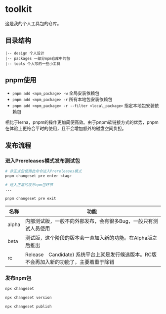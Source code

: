 # toolkit

这是我的个人工具包的仓库。

## 目录结构

``` text
|-- design 个人设计
|-- packages 一部分npm仓库中的包
|-- tools 个人写的一些小工具
```

## pnpm使用

- `pnpm add <npm_package> -w` 全局安装依赖包
- `pnpm add <npm_package> -r` 所有本地包安装依赖包
- `pnpm add <npm_package> -r --filter <local_package>` 指定本地包安装依赖包

相比于lerna，pnpm的操作更加简便高效。由于pnpm软链接方式的优势，pnpm在体验上更符合平时的使用，且不会增加额外的磁盘空间负担。

## 发布流程

### 进入Prereleases模式发布测试包

``` bash
# 非正式包使用此命令进入Prereleases模式
pnpm changeset pre enter <tag>

# 进入正常的发布npm包环节
...

pnpm changeset pre exit
```

| 名称  | 功能                                                                                     |
| ----- | ---------------------------------------------------------------------------------------- |
| alpha | 内部测试版，一般不向外部发布，会有很多Bug，一般只有测试人员使用                          |
| beta  | 测试版，这个阶段的版本会一直加入新的功能。在Alpha版之后推出                              |
| rc    | Release　Candidate) 系统平台上就是发行候选版本。RC版不会再加入新的功能了，主要着重于除错 |

### 发布npm包

``` bash
npx changeset

npx changeset version

npx changeset publish
```
